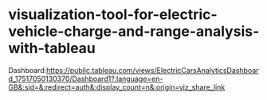 # visualization-tool-for-electric-vehicle-charge-and-range-analysis-with-tableau
Dashboard:https://public.tableau.com/views/ElectricCarsAnalyticsDashboard_17517050130370/Dashboard1?:language=en-GB&:sid=&:redirect=auth&:display_count=n&:origin=viz_share_link
